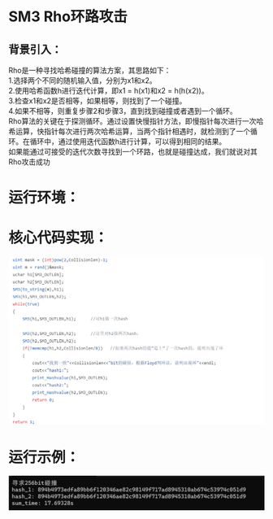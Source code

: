 # SM3 Rho环路攻击  
## 背景引入：  
Rho是一种寻找哈希碰撞的算法方案，其思路如下：  
1.选择两个不同的随机输入值，分别为x1和x2。  
2.使用哈希函数h进行迭代计算，即x1 = h(x1)和x2 = h(h(x2))。  
3.检查x1和x2是否相等，如果相等，则找到了一个碰撞。  
4.如果不相等，则重复步骤2和步骤3，直到找到碰撞或者遇到一个循环。  
Rho算法的关键在于探测循环。通过设置快慢指针方法，即慢指针每次进行一次哈希运算，快指针每次进行两次哈希运算，当两个指针相遇时，就检测到了一个循环。在循环中，通过使用迭代函数h进行计算，可以得到相同的结果。  
如果能通过可接受的迭代次数寻找到一个环路，也就是碰撞达成，我们就说对其Rho攻击成功  
# 运行环境：  


# 核心代码实现：  
![Image_test](https://github.com/zhuruiqigroup35num1/homework-group-35/blob/main/image/JDC%5B%605%60_%25~%24OTORL3O3XIR4.png)  

# 运行示例：  
![Image_test](https://github.com/zhuruiqigroup35num1/homework-group-35/blob/main/image/5R5CIU%2470YDGL%60CB499SCZB.png)
